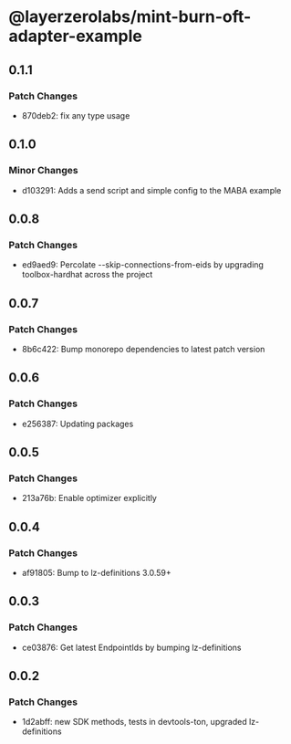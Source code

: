 # @layerzerolabs/mint-burn-oft-adapter-example

## 0.1.1

### Patch Changes

- 870deb2: fix any type usage

## 0.1.0

### Minor Changes

- d103291: Adds a send script and simple config to the MABA example

## 0.0.8

### Patch Changes

- ed9aed9: Percolate --skip-connections-from-eids by upgrading toolbox-hardhat across the project

## 0.0.7

### Patch Changes

- 8b6c422: Bump monorepo dependencies to latest patch version

## 0.0.6

### Patch Changes

- e256387: Updating packages

## 0.0.5

### Patch Changes

- 213a76b: Enable optimizer explicitly

## 0.0.4

### Patch Changes

- af91805: Bump to lz-definitions 3.0.59+

## 0.0.3

### Patch Changes

- ce03876: Get latest EndpointIds by bumping lz-definitions

## 0.0.2

### Patch Changes

- 1d2abff: new SDK methods, tests in devtools-ton, upgraded lz-definitions
